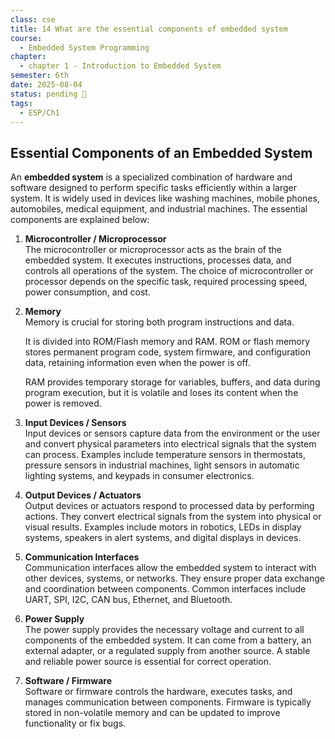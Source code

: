```yaml
---
class: cse
title: 14 What are the essential components of embedded system
course:
  - Embedded System Programming
chapter:
  - chapter 1 - Introduction to Embedded System
semester: 6th
date: 2025-08-04
status: pending 🛑
tags:
  - ESP/Ch1
---
```


## Essential Components of an Embedded System

An **embedded system** is a specialized combination of hardware and software designed to perform specific tasks efficiently within a larger system. It is widely used in devices like washing machines, mobile phones, automobiles, medical equipment, and industrial machines. The essential components are explained below:

1. **Microcontroller / Microprocessor**  
    The microcontroller or microprocessor acts as the brain of the embedded system. It executes instructions, processes data, and controls all operations of the system. The choice of microcontroller or processor depends on the specific task, required processing speed, power consumption, and cost.
    
2. **Memory**  
    Memory is crucial for storing both program instructions and data.   
    
    It is divided into ROM/Flash memory and RAM. ROM or flash memory stores permanent program code, system firmware, and configuration data, retaining information even when the power is off.   
    
    RAM provides temporary storage for variables, buffers, and data during program execution, but it is volatile and loses its content when the power is removed.
    
3. **Input Devices / Sensors**  
    Input devices or sensors capture data from the environment or the user and convert physical parameters into electrical signals that the system can process. Examples include temperature sensors in thermostats, pressure sensors in industrial machines, light sensors in automatic lighting systems, and keypads in consumer electronics.
    
4. **Output Devices / Actuators**  
    Output devices or actuators respond to processed data by performing actions. They convert electrical signals from the system into physical or visual results. Examples include motors in robotics, LEDs in display systems, speakers in alert systems, and digital displays in devices.
    
5. **Communication Interfaces**  
    Communication interfaces allow the embedded system to interact with other devices, systems, or networks. They ensure proper data exchange and coordination between components. Common interfaces include UART, SPI, I2C, CAN bus, Ethernet, and Bluetooth.
    
6. **Power Supply**  
    The power supply provides the necessary voltage and current to all components of the embedded system. It can come from a battery, an external adapter, or a regulated supply from another source. A stable and reliable power source is essential for correct operation.
    
7. **Software / Firmware**  
    Software or firmware controls the hardware, executes tasks, and manages communication between components. Firmware is typically stored in non-volatile memory and can be updated to improve functionality or fix bugs.
